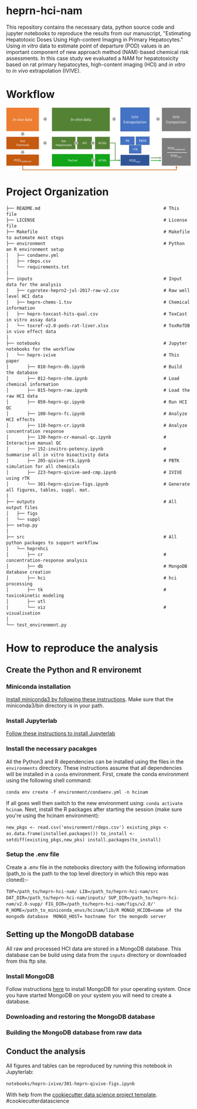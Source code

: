 heprn-hci-nam
==============================

This repository contains the necessary data, python source code and jupyter notebooks to reproduce the results from our manuscript, "Estimating Hepatotoxic Doses Using High-content Imaging in Primary Hepatocytes." Using *in vitro* data to estimate point of departure (POD) values is an important component of new approach method (NAM)-based chemical risk assessments. In this case study we evaluated a NAM for hepatotoxicity based on rat primary hepatocytes, high-content imaging (HCI) and *in vitro* to *in vivo* extrapolation (IVIVE). 


# Workflow 
![](docs/v2.0/figs/heprn-hci-nam-workflow.png)


# Project Organization

    ├── README.md                                               # This file
    ├── LICENSE                                                 # License file
    ├── Makefile                                                # Makefile to automate most steps
    ├── environment                                             # Python an R environment setup 
    │   ├── condaenv.yml
    │   ├── rdeps.csv
    │   └── requirements.txt
    │
    ├── inputs                                                  # Input data for the analysis
    │   ├── cyprotex-heprn2-jul-2017-raw-v2.csv                 # Raw well level HCI data 
    │   ├── heprn-chems-1.tsv                                   # Chemical information
    │   ├── heprn-toxcast-hits-qual.csv                         # ToxCast in vitro assay data
    │   └── toxref-v2.0-pods-rat-liver.xlsx                     # ToxRefDB in vivo effect data
    │
    ├── notebooks                                               # Jupyter notebooks for the workflow
    │   └── heprn-ivive                                         # This paper
    │       ├── 010-heprn-db.ipynb                              # Build the database
    │       ├── 012-heprn-chm.ipynb                             # Load chemical information
    │       ├── 015-heprn-raw.ipynb                             # Load the raw HCI data
    │       ├── 050-heprn-qc.ipynb                              # Run HCI QC
    │       ├── 100-heprn-fc.ipynb                              # Analyze HCI effects
    │       ├── 110-heprn-cr.ipynb                              # Analyze concentration response
    │       ├── 130-heprn-cr-manual-qc.ipynb                    # Interactive manual QC 
    │       ├── 152-invitro-potency.ipynb                       # Summarise all in vitro bioactivity data
    │       ├── 205-qivive-rtk.ipynb                            # PBTK simulation for all chemicals
    │       ├── 223-heprn-qivive-aed-cmp.ipynb                  # IVIVE using rTK
    │       └── 301-heprn-qivive-figs.ipynb                     # Generate all figures, tables, suppl. mat.
    │
    ├── outputs                                                 # All output files
    │   ├── figs
    │   └── suppl
    ├── setup.py
    │
    ├── src                                                     # All python packages to support workflow
    │   └── heprnhci 
    │       ├── cr                                              # concentration-response analysis
    │       ├── db                                              # MongoDB database creation
    │       ├── hci                                             # hci processing
    │       ├── tk                                              # toxicokinetic modeling
    │       ├── utl                                             
    │       └── viz                                             # visualisation 
    │
    └── test_environment.py

# How to reproduce the analysis

## Create the Python and R environemt

### Miniconda installation

[Install miniconda3 by following these instructions](https://docs.conda.io/en/latest/miniconda.html#installing). Make sure that the miniconda3/bin directory is in your path. 

### Install Jupyterlab

[Follow these instructions to install Jupyterlab](https://jupyterlab.readthedocs.io/en/stable/)

### Install the necessary pacakges

All the Python3 and R dependencies can be installed using the files in the `environments` directory. These instructions assume that all dependencies will be installed in a `conda` environment. First, create the conda environment using the following shell command:

`conda env create -f environment/condaenv.yml -n hcinam`

If all goes well then switch to the new environment using: `conda activate hcinam`. Next, install the R packages after starting the session (make sure you're using the hcinam environment):

`new_pkgs <- read.csv('environment/rdeps.csv')
 existing_pkgs <- as.data.frame(installed.packages())
 to_install <- setdiff(existing_pkgs,new_pks)
 install.packages(to_install)`

### Setup the .env file

Create a .env file in the notebooks directory with the following information (path_to is the path to the top level directory in which this repo was cloned):-

`
TOP=/path_to/heprn-hci-nam/
LIB=/path_to/heprn-hci-nam/src
DAT_DIR=/path_to/heprn-hci-nam/inputs/
SUP_DIR=/path_to/heprn-hci-nam/v2.0-supp/
FIG_DIR=/path_to/heprn-hci-nam/figs/v2.0/'
R_HOME=/path_to_miniconda_envs/hcinam/lib/R
MONGO_HCIDB=name of the mongodb database 
MONGO_HOST= hostname for the mongodb server
`

## Setting up the MongoDB database

All raw and processed HCI data are stored in a MongoDB database. This database can be build using data from the `inputs` directory or downloaded from this ftp site. 

### Install MongoDB
Follow instructions [here](https://docs.mongodb.com/manual/installation/) to install MongoDB for your operating system. Once you have started MongoDB on your system you will need to create a database. 

### Downloading and restoring the MongoDB database


### Building the MongoDB database from raw data


## Conduct the analysis
All figures and tables can be reproduced by running this notebook in Jupyterlab: 

`notebooks/heprn-ivive/301-heprn-qivive-figs.ipynb`


<p>
    <tiny>With help from the <a target="_blank" href="https://drivendata.github.io/cookiecutter-data-science/">cookiecutter data science project template</a>. #cookiecutterdatascience</tiny></p>
